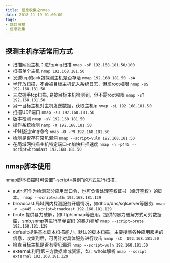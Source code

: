 ```yaml
---
title: 信息收集之nmap
date: 2018-11-19 01:00:00
tags:
- 端口扫描
- 信息收集
---
```



## 探测主机存活常用方式

* 扫描网段主机：进行ping扫描
`nmap -sP 192.168.181.50/100`
* 扫描单个主机
`nmap 192.168.181.50`
* 发送tcp的ack包探测主机是否存活
`nmap 192.168.181.50 -sA`
* 半开放扫描，不会被目标主机记入系统日志，但须root权限
`nmap -sS 192.168.181.50`
* 三次握手tcp扫描, 易被目标主机检测到，但不需root权限
`nmap -sT 192.168.181.50`
* 另一目标主机对主机发送数据，获取主机ip
`nmap -sL 192.168.181.50`
* 扫描UDP端口
`nmap -sU 192.168.181.50`
* 版本检测
`nmap -sV 192.168.181.50`
* 操作系统检测
`namp -O 192.168.181.50`
* -PN绕过ping命令
`nmap -O -PN 192.168.181.50`
* 检测是否存在常见漏洞
`nmap --script=vuln 192.168.181.50`
* 在局域网扫描主机特定端口-n加快扫描速度
`nmap -n -p445 --script=broadast 192.168.181.50`

## nmap脚本使用

nmap脚本扫描时可设置”–script=类别”的方式进行扫描.

* auth:可作为检测部分应用弱口令，也可负责处理鉴权证书（绕开鉴权）的脚本。
`nmap --script=auth 192.168.181.129`
* broadcast:局域网内探测服务开启情况，如dhcp/dns/sqlserver等服务.
`nmap -n -p445 --script=broadcast 192.168.181.129`
* brute:提供暴力破解，如http/snmap等应用。提供的暴力破解方式可对数据库，smb,snmp等进行简单密码 的暴力猜解
`nmap --script=brute 192.168.181.129`
* default:提供基本脚本扫描能力。默认的脚本扫描，主要搜集各种应用服务的信息，收集到后，可再针对具体服务进行攻击
`nmap -sC  192.168.181.50`
* 检查目标主机是否有常见漏洞
`nmap --script=vuln 192.168.181.50`
* external:利用第三方数据库或资源，如：whois解析
`nmap --script external 192.168.181.129`
